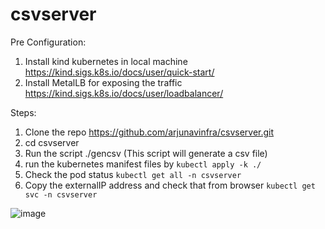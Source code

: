 # csvserver

Pre Configuration:
1. Install kind kubernetes in local machine https://kind.sigs.k8s.io/docs/user/quick-start/
2. Install MetalLB for exposing the traffic https://kind.sigs.k8s.io/docs/user/loadbalancer/

Steps:

1. Clone the repo https://github.com/arjunavinfra/csvserver.git
2. cd csvserver 
3. Run the script ./gencsv (This script will generate a csv file)
4. run the kubernetes manifest files by 
    `kubectl apply -k ./` 
5. Check the pod status 
    `kubectl get all -n csvserver`
6. Copy the externalIP address and check that from browser
    `kubectl get svc -n csvserver`
    
![image](https://user-images.githubusercontent.com/118735091/204216245-13256b0e-0bc8-4c1d-a63e-a04534c2b7ba.png)

